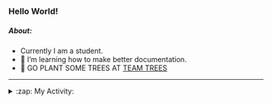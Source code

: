 ### Hello World!

##### About:
- Currently I am a student.
- 🌱 I’m learning how to make better documentation.
- 🌱 GO PLANT SOME TREES AT [TEAM TREES](https://teamtrees.org/)

---
<details>
  <summary>:zap: My Activity:</summary>
  
<!--START_SECTION:waka-->
![Code Time](http://img.shields.io/badge/Code%20Time-1%2C141%20hrs%2046%20mins-blue)

**I'm a Night 🦉** 

```text
🌞 Morning                1453 commits        ██░░░░░░░░░░░░░░░░░░░░░░░   09.32 % 
🌆 Daytime                5491 commits        █████████░░░░░░░░░░░░░░░░   35.24 % 
🌃 Evening                4472 commits        ███████░░░░░░░░░░░░░░░░░░   28.70 % 
🌙 Night                  4167 commits        ███████░░░░░░░░░░░░░░░░░░   26.74 % 
```
📅 **I'm Most Productive on Wednesday** 

```text
Monday                   2329 commits        ████░░░░░░░░░░░░░░░░░░░░░   14.95 % 
Tuesday                  2042 commits        ███░░░░░░░░░░░░░░░░░░░░░░   13.10 % 
Wednesday                3606 commits        ██████░░░░░░░░░░░░░░░░░░░   23.14 % 
Thursday                 1944 commits        ███░░░░░░░░░░░░░░░░░░░░░░   12.48 % 
Friday                   1514 commits        ██░░░░░░░░░░░░░░░░░░░░░░░   09.72 % 
Saturday                 1388 commits        ██░░░░░░░░░░░░░░░░░░░░░░░   08.91 % 
Sunday                   2760 commits        ████░░░░░░░░░░░░░░░░░░░░░   17.71 % 
```


📊 **This Week I Spent My Time On** 

```text
🔥 Editors: 
VS Code                  5 hrs 37 mins       █████████████████████████   100.00 % 

🐱‍💻 Projects: 
giveth-dapps-v2          3 hrs 33 mins       ████████████████░░░░░░░░░   63.28 % 
praise                   1 hr 51 mins        ████████░░░░░░░░░░░░░░░░░   33.13 % 
impact-graph             12 mins             █░░░░░░░░░░░░░░░░░░░░░░░░   03.59 % 
```


 Last Updated on 28/06/2023 04:09:53 UTC
<!--END_SECTION:waka-->
</details>
